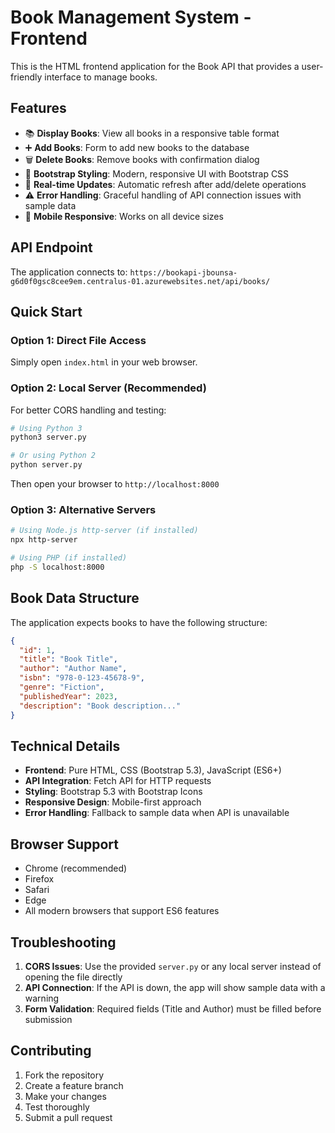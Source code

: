 # Book Management System - Frontend

This is the HTML frontend application for the Book API that provides a user-friendly interface to manage books.

## Features

- 📚 **Display Books**: View all books in a responsive table format
- ➕ **Add Books**: Form to add new books to the database
- 🗑️ **Delete Books**: Remove books with confirmation dialog
- 🎨 **Bootstrap Styling**: Modern, responsive UI with Bootstrap CSS
- 🔄 **Real-time Updates**: Automatic refresh after add/delete operations
- ⚠️ **Error Handling**: Graceful handling of API connection issues with sample data
- 📱 **Mobile Responsive**: Works on all device sizes

## API Endpoint

The application connects to: `https://bookapi-jbounsa-g6d0f0gsc8cee9em.centralus-01.azurewebsites.net/api/books/`

## Quick Start

### Option 1: Direct File Access
Simply open `index.html` in your web browser.

### Option 2: Local Server (Recommended)
For better CORS handling and testing:

```bash
# Using Python 3
python3 server.py

# Or using Python 2
python server.py
```

Then open your browser to `http://localhost:8000`

### Option 3: Alternative Servers
```bash
# Using Node.js http-server (if installed)
npx http-server

# Using PHP (if installed)
php -S localhost:8000
```

## Book Data Structure

The application expects books to have the following structure:

```json
{
  "id": 1,
  "title": "Book Title",
  "author": "Author Name", 
  "isbn": "978-0-123-45678-9",
  "genre": "Fiction",
  "publishedYear": 2023,
  "description": "Book description..."
}
```

## Technical Details

- **Frontend**: Pure HTML, CSS (Bootstrap 5.3), JavaScript (ES6+)
- **API Integration**: Fetch API for HTTP requests
- **Styling**: Bootstrap 5.3 with Bootstrap Icons
- **Responsive Design**: Mobile-first approach
- **Error Handling**: Fallback to sample data when API is unavailable

## Browser Support

- Chrome (recommended)
- Firefox
- Safari
- Edge
- All modern browsers that support ES6 features

## Troubleshooting

1. **CORS Issues**: Use the provided `server.py` or any local server instead of opening the file directly
2. **API Connection**: If the API is down, the app will show sample data with a warning
3. **Form Validation**: Required fields (Title and Author) must be filled before submission

## Contributing

1. Fork the repository
2. Create a feature branch
3. Make your changes
4. Test thoroughly
5. Submit a pull request
